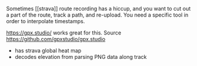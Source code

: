 Sometimes [[strava]] route recording has a hiccup, and you want to cut out a part of the route, track a path, and re-upload.
You need a specific tool in order to interpolate timestamps.

https://gpx.studio/ works great for this.
Source https://github.com/gpxstudio/gpx.studio

-  has strava global heat map
 - decodes elevation from parsing PNG data along track